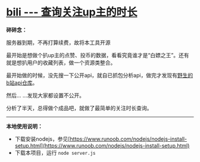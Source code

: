# [bili --- 查询关注up主的时长](https://tool.conion.vip/bili)

**碎碎念：**

服务器到期，不再打算续费，故将本工具开源

最开始是想做个扒up主的点赞、投币的数据，看看究竟谁才是“白嫖之王”。还有就是想扒用户的收藏列表，做一个资源类整合。

最开始做的时候，没先搜一下公开api，就自已抓包分析api，做完才发现有[野生的b站api仓库](https://github.com/SocialSisterYi/bilibili-API-collect)。

然后... ...发现大家都设置不公开。

分析了半天，总得做个成品吧，就做了最简单的关注时长查询。

---

**本地使用说明：**

- 下载安装nodejs，参见[https://www.runoob.com/nodejs/nodejs-install-setup.html](https://www.runoob.com/nodejs/nodejs-install-setup.html)
- 下载本项目，运行  ```node server.js```
    







